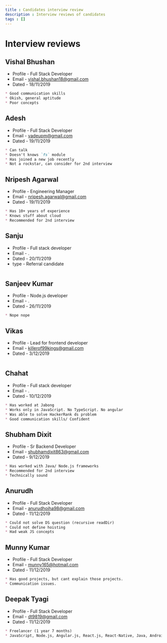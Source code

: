 ```yaml
---
title : Candidates interview review
description : Interview reviews of candidates
tags : []
---
```


# Interview reviews

## Vishal Bhushan
* Profile - Full Stack Developer
* Email - vishal.bhushan18@gmail.com
* Dated - 18/11/2019

```md
* Good communication skills
* Okish, general aptitude
* Poor concepts
```


## Adesh
* Profile - Full Stack Developer
* Email - vadeupm@gmail.com
* Dated - 19/11/2019

```md
* Can talk
* Doesn't knows `fs` module
* Has joined a new job recently
* Not a rockstar, can consider for 2nd interview
```


## Nripesh Agarwal
* Profile - Engineering Manager
* Email - nripesh.agarwal@gmail.com
* Dated - 19/11/2019 


```md
* Has 10+ years of experience
* Knows stuff about cloud
* Recommended for 2nd interview
```


## **Sanju**
* Profile - Full stack developer
* Email - .
* Dated - 20/11/2019 
* type - Referral candidate


```md
```

## **Sanjeev Kumar**
* Profile - Node.js developer
* Email - .
* Dated - 26/11/2019 


```md
* Nope nope
```

## **Vikas**
* Profile - Lead for frontend developer
* Email - killerof99kings@gmail.com
* Dated - 3/12/2019 

```md
```

## **Chahat**
* Profile - Full stack developer
* Email - .
* Dated - 10/12/2019 

```md
* Has worked at Jabong
* Works only in JavaScript. No TypeScript. No angular
* Was able to solve HackerRank ds problem
* Good communication skills/ Confident
```

## **Shubham Dixit**
* Profile - Sr Backend Developer
* Email - shubhamdixit863@gmail.com
* Dated - 9/12/2019 

```md
* Has worked with Java/ Node.js frameworks
* Recommended for 2nd interview
* Technically sound
```

## **Anurudh**
* Profile - Full Stack Developer
* Email - anurudhojha98@gmail.com
* Dated - 11/12/2019 

```md
* Could not solve DS question (recursive readDir)
* Could not define hoisting
* Had weak JS concepts
```

## **Munny Kumar**
* Profile - Full Stack Developer
* Email - munny165@hotmail.com
* Dated - 11/12/2019 

```md
* Has good projects, but cant explain those projects.
* Communication issues.
```

## **Deepak Tyagi**
* Profile - Full Stack Developer
* Email - dt9819@gmail.com
* Dated - 11/12/2019

```md
* Freelancer (1 year 7 months)
* JavaScript, Node.js, Angular.js, React.js, React-Native, Java, Android, C#, IOS, MERN, MEAN, etc.
```

<!-- 
* We can have a conversation and 
* just give you a brief description this hiring and a 
* few things 

If it would be possible for you to talk about your role in your current organization.

## Introduction
* More looking towards 
  * People management
  * Structural changes between the teams
  * Stack (we use angular/ react.js/react native) frontend and mongodb e.t.c at the backend
  * Codebase / Architecture 


* We are looking to make structural changes, like product team > Developers > 
* Google cloud vs AWS

* What we are looking for this hiring is I've been told 
  * to make optimizations in our cloud architecture
  * reduce the friction between various moving parts
  * scalability, as we gain more users

* Your CV which is very impressive
* Do you still code -->